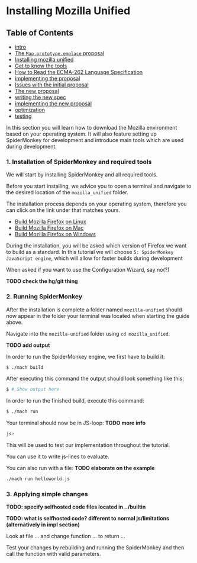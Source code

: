 # Installing Mozilla Unified

## Table of Contents
- [intro](../README.md)
- [The `Map.prototype.emplace` proposal](./initial-proposal.md)
- [Installing mozilla unified](./installing-mozilla-unified.md)
- [Get to know the tools](./tools.md)
- [How to Read the ECMA-262 Language Specification](./reading-Ecma262-specs.md)
- [implementing the proposal](./implementation.md)
- [Issues with the initial proposal](./issues-with-initial-proposal.md)
- [The new proposal](./new-proposal.md)
- [writing the new spec](./writing-spec-ecmarkup.md)
- [implementing the new proposal](./implementing-new-proposal.md)
- [optimization](./optimization.md)
- [testing](./testing.md)

In this section you will learn how to download the Mozilla environment based on your operating system. It will also feature setting up SpiderMonkey for development and introduce main tools which are used during development.

### 1. Installation of SpiderMonkey and required tools
We will start by installing SpiderMonkey and all required tools.

Before you start installing, we advice you to open a terminal and navigate to the desired location of the `mozilla_unified` folder.

The installation process depends on your operating system, therefore you can click on the link under that matches yours.

* [Build Mozilla Firefox on Linux](https://firefox-source-docs.mozilla.org/setup/linux_build.html)
* [Build Mozilla Firefox on Mac](https://firefox-source-docs.mozilla.org/setup/macos_build.html)
* [Build Mozilla Firefox on Windows](https://firefox-source-docs.mozilla.org/setup/windows_build.html)

During the installation, you will be asked which version of Firefox we want to build as a standard. In this tutorial we will choose `5: SpiderMonkey JavaScript engine`, which will allow for faster builds during development

When asked if you want to use the Configuration Wizard, say no(?)

**TODO check the hg/git thing**

### 2. Running SpiderMonkey
After the installation is complete a folder named `mozilla-unified` should now appear in the folder your terminal was located when starting the guide above.

Navigate into the `mozilla-unified` folder using `cd mozilla_unified`.

**TODO add output**

In order to run the SpiderMonkey engine, we first have to build it:
```sh
$ ./mach build
```
After executing this command the output should look something like this:
```sh
$ # Show output here
```

In order to run the finished build, execute this command:
```sh
$ ./mach run
```
Your terminal should now be in JS-loop: **TODO more info**
```sh
js>
```
This will be used to test our implementation throughout the tutorial.

You can use it to write js-lines to evaluate.

You can also run with a file: **TODO elaborate on the example**
```sh
./mach run helloworld.js
```

### 3. Applying simple changes
**TODO: specify selfhosted code files located in ../builtin**

**TODO: what is selfhosted code? different to normal js/limitations (alternatively in impl section)**

Look at file ... and change function ... to return ...

Test your changes by rebuilding and running the SpiderMonkey and then call the function with valid parameters.